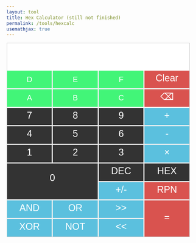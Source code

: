```yaml
---
layout: tool
title: Hex Calculator (still not finished)
permalink: /tools/hexcalc
usemathjax: true
---
```

<head>
<script src="https://cdnjs.cloudflare.com/ajax/libs/mathjs/11.11.1/math.js" integrity="sha512-PSHSbngD/Hc1zYbMeM4xUMRt+gD8x7xYdZaDqRE8iy1oDu94O2Mqi2WqYe8QWji50+4EFBbp/Opwc+Nl+ruaqw==" crossorigin="anonymous" referrerpolicy="no-referrer"></script>
<meta name="viewport" 
      content="width=device-width, initial-scale=1.0, maximum-scale=1.0, user-scalable=0">
      </head>
<div class="center noselect" style="margin: 1px;"  id="calculator">
    <div id="outputs">
    <textarea class="noselect output" readonly id="output" rows="4" style="font-family: 'Courier New', monospace;"></textarea>
    <textarea class="noselect output" readonly id="output2" rows="4" style="font-family: 'Courier New', monospace;"></textarea>
    <textarea class="noselect output" readonly id="outputr" rows="4" style="font-family: 'Courier New', monospace;"></textarea>
    </div>
    <div id="buttons">
        <button class="button-alpha" onclick="appendHEXToGlobalString('D')" id="btnD ">D</button>
        <button class="button-alpha" onclick="appendHEXToGlobalString('E')" id="btnE ">E</button>
        <button class="button-alpha" onclick="appendHEXToGlobalString('F')" id="btnF">F</button>
        <button class="button btn-operational" onclick="Clear_input()" id="btnClr">Clear</button>
        <button class="button-alpha" onclick="appendHEXToGlobalString('A')" id="btnA ">A</button>
        <button class="button-alpha" onclick="appendHEXToGlobalString('B')" id="btnB ">B</button>
        <button class="button-alpha" onclick="appendHEXToGlobalString('C')" id="btnC ">C</button>
        <button class="button btn-operational" onclick="BackSpace()" id="btnBkS">⌫</button>
        <button class="button" onclick="appendToGlobalString('7')" id="btn7 ">7</button>
        <button class="button" onclick="appendToGlobalString('8')" id="btn8 ">8</button>
        <button class="button" onclick="appendToGlobalString('9')" id="btn9 ">9</button>
        <button class="button button-op" onclick="appendOperator('+')" id="btnAdd">+</button>
        <button class="button" onclick="appendToGlobalString('4')" id="btn4 ">4</button>
        <button class="button" onclick="appendToGlobalString('5')" id="btn5 ">5</button>
        <button class="button" onclick="appendToGlobalString('6')" id="btn6 ">6</button>
        <button class="button button-op" onclick="appendOperator('-')" id="btnSubtract">-</button>
        <button class="button" onclick="appendToGlobalString('1')" id="btn1">1</button>
        <button class="button" onclick="appendToGlobalString('2')" id="btn2 ">2</button>
        <button class="button" onclick="appendToGlobalString('3')" id="btn3 ">3</button>
        <button class="button button-op" onclick="appendOperator('*')" id="btnMultiply">×</button>
        <button class="button" onclick="appendToGlobalString('0')" id="zero">0</button>
        <button class="button" onclick="toggleDec()" id="btnDec">DEC</button>
        <button class="button" onclick="toggleHex()" id="btnHex">HEX</button>
        <!-- Add buttons for other digits and operations -->
        <button class="button button-op" onclick="ToggleRPN()" id="btnSign">+/-</button>
        <button class="button btn-operational" onclick="ToggleRPN()" id="btnRPN">RPN</button>
        <button class="button button-op" onclick="appendOperator('&')" id="btnAnd">AND</button>
        <button class="button button-op" onclick="appendOperator('|')" id="btnOr">OR</button>
        <button class="button button-op" onclick="appendOperator('>>')" id="btnShR">>></button>
        <button class="button" onclick="Calculate()" id="btnEquals">=</button>
        <button class="button button-op" onclick="appendOperator('^')" id="btnXor">XOR</button>
        <button class="button button-op" onclick="appendOperator('~')" id="btnNot">NOT</button>
        <button class="button button-op" onclick="appendOperator('<<')" id="btnShL"><<</button>
    </div>
</div>


<style>

.lock-screen {
    height: 100%;
    overflow: hidden;
    width: 100%;
    position: fixed;
}

.center {
  border: 1 solid;
  margin: auto;
  width: 50%;
  padding: 1px;
}

  .noselect {
  -webkit-touch-callout: none; /* iOS Safari */
    -webkit-user-select: none; /* Safari */
     -khtml-user-select: none; /* Konqueror HTML */
       -moz-user-select: none; /* Old versions of Firefox */
        -ms-user-select: none; /* Internet Explorer/Edge */
            user-select: none; /* Non-prefixed version, currently
                                  supported by Chrome, Edge, Opera and Firefox */
}

  * {
      touch-action: manipulation;
  }

#calculator {
    touch-action: manipulation;
    width: 95%;
    margin: 0 auto;
    padding: 0px;
    border: 1px solid #ccc;
    background-color: #f0f0f0;
    user-select: none;
}

#outputs {
    background-color: white;
    resize: none;
    user-select: none;
    user-select: none;
}

.output {
    height: 1em;
    width: 99%;
    font-size: 24px;
    font-family: 'Courier New', monospace;
    text-align: right;
    padding: 3px;
    background-color: white;
    border: 1px solid #FFF;
    resize: none;
    user-select: none;
}

#buttons {
    width: auto;
    display: grid;
    grid-template-columns: repeat(4, 1fr);
    grid-gap: 3px;
}

.button {
    font-size: 25px;
    padding: 5px;
    background-color: #333;
    color: white;
    border: none;
    cursor: pointer;
    width: 20%
    font-size: 20px;
    padding-bottom: 10%;
  -webkit-touch-callout: none; /* iOS Safari */
    -webkit-user-select: none; /* Safari */
     -khtml-user-select: none; /* Konqueror HTML */
       -moz-user-select: none; /* Old versions of Firefox */
        -ms-user-select: none; /* Internet Explorer/Edge */
            user-select: none; /* Non-prefixed version, currently
                                  supported by Chrome, Edge, Opera and Firefox */
}

.button-op {
    padding: 5px;
    background-color: #5bc0de;
    color: white;
    border: none;
    cursor: pointer;
    width: 20%
    font-size: 20px;
    padding-bottom: 10%;
  -webkit-touch-callout: none; /* iOS Safari */
    -webkit-user-select: none; /* Safari */
     -khtml-user-select: none; /* Konqueror HTML */
       -moz-user-select: none; /* Old versions of Firefox */
        -ms-user-select: none; /* Internet Explorer/Edge */
            user-select: none; /* Non-prefixed version, currently
                                  supported by Chrome, Edge, Opera and Firefox */
}

.button-alpha {
    font-size: 20px;
    padding: 10px;
    background-color: #42f578;
    color: white;
    border: none;
    cursor: pointer;
    width: 20%
    padding-bottom: 10%;
  -webkit-touch-callout: none; /* iOS Safari */
    -webkit-user-select: none; /* Safari */
     -khtml-user-select: none; /* Konqueror HTML */
       -moz-user-select: none; /* Old versions of Firefox */
        -ms-user-select: none; /* Internet Explorer/Edge */
            user-select: none; /* Non-prefixed version, currently
                                  supported by Chrome, Edge, Opera and Firefox */
}

.button:active {
    border: none;
    background-color: #EB2; /* Change this color to the desired active color */
}

.button-alpha:active {
    border: none;
    background-color: #EB2; /* Change this color to the desired active color */
}

/* Style the "0" button to span two columns */
#zero {
    grid-column: span 2; /* Span 2 columns */
    grid-row: span 2; /* Span 2 columns */
}

#btnEquals {
    grid-row: span 2; /* Span 2 columns */
    background-color: #d9534f; /* Change this color to the desired active color */
}

.btn-operational {
    background-color: #d9534f; /* Change this color to the desired active color */
}

#btnEquals:active {
    grid-row: span 2; /* Span 2 columns */
    background-color: #EB2; /* Change this color to the desired active color */
}
/* Add more specific styling as needed */

    /* Add other CSS rules for styling */
</style>


<script>
let input_eq_str='';
let result='';
let mode_radix = 'HEX';
let mode_input = 'infix';
let arg1=''
let arg2=''
let operator=''
let result_string=''
// ARG1, ARG2 and OP(operator)
let calc_state = "INIT";

// Get references to the buttons and output element
const hexButton = document.getElementById('btnHex');
const decButton = document.getElementById('btnDec');

const outputElement = document.getElementById("output");
const output2oprand = document.getElementById("output2");
const outputresult = document.getElementById("outputr");

toggleHex();
setCalculatorMode(mode_radix);
outputElement.value ="Welcome to"
output2oprand.value ="hex calculator!"
outputresult.value ="Enjoy your calculation!"

const hexToDecimal = (hexString) => parseInt(hexString, 16).toString();
const decimalToHex = (decimalString) => parseInt(decimalString, 10).toString(16).toUpperCase();



//-- pattern to check if the input is within number
const hexPattern = /^[0-9A-Fa-f]$/;

//const math = require('mathjs'); // If you're using Node.js


function nop(){
}

function toggleHex()
{
    if(mode_radix==='DEC')
    {
        mode_radix='HEX';
        
        /* Covert envery thing to DEC */
        if( arg1!=='') {arg1=decimalToHex(arg1);}
        if( arg2!=='') {arg2=decimalToHex(arg2);}
        if( result_string!=='') {result_string=decimalToHex(result_string);}
        
        setCalculatorMode(mode_radix);
        if(calc_state!=='INIT')
        {
            update_display();
        }
    }
}

function toggleDec()
{
    if(mode_radix==='HEX')
    {
        mode_radix='DEC';
        
        /* Covert envery thing to DEC */
        if( arg1!=='') {arg1=hexToDecimal(arg1);}
        if( arg2!=='') {arg2=hexToDecimal(arg2);}
        if( result_string!=='') {result_string=hexToDecimal(result_string);}
        
        setCalculatorMode(mode_radix);
        update_display();
    }
}

// Function to append a letter to the global string
function appendToGlobalString(letter) {
    if(calc_state==='ARG1')
    {
        /* If this is still in the state of inputing ARG1 or ARG2, then appen letter */
        arg1 += letter;
    }
    else if(calc_state==='ARG2')
    {
        arg2 += letter;
    }
    else
    {
        if(calc_state==='OP')
        {
            //- if the current state is OP, then switch to ARG2
            calc_state='ARG2';
            arg2 = ''
            arg2 += letter;
            
        } else 
        {
            calc_state='ARG1';
            arg1 = ''
            arg1 += letter;
        }
        
    }
    update_display();
}

// Function to append a letter to the global string
function appendHEXToGlobalString(letter) {
    if(mode_radix==='HEX')    {
        if(calc_state==='ARG1')
        {
            /* If this is still in the state of inputing ARG1 or ARG2, then appen letter */
            arg1 += letter;
        }
        else if(calc_state==='ARG2')
        {
            arg2 += letter;
        }
        else
        {
            if(calc_state==='OP')
            {
                //- if the current state is OP, then switch to ARG2
                calc_state='ARG2';
                arg2 = ''
                arg2 += letter;
                
            } else 
            {
                calc_state='ARG1';
                arg1 = ''
                arg1 += letter;
            }
            
        }
        update_display();
    }
}

// Function to append a letter to the global string
function appendOperator(letter) {
    if(calc_state==='ARG1')
    {
        // If current state is arg1, then change to the OP
        calc_state='OP';
        if(arg1===''){arg1='0';}
        operator = letter;
    } else if(calc_state==='OP')
    {
        operator = letter;
    }
    else if(calc_state ==='EQ')
    {
        /* if it is already in the EQ, then update the result string to the first argument */
        arg1=result_string;
        operator = letter;
        arg2='';
        result_string='';
        calc_state='OP';
    }
    update_display();
}

function insertSpaces(str) {
    // Use regular expression to insert a space every 4 characters from the end
    return str.split('').reverse().join('').replace(/(.{4})(?=.)/g, '$1 ').split('').reverse().join('');
}

function update_display(){
    let suffix=''
    if( mode_radix === 'HEX')
    {
        suffix=' h'
        if(arg1 ==='')
        {
            outputElement.value = '';
        }
        else
        {
            outputElement.value = insertSpaces(arg1) + suffix;
        }
        
        if(arg2 ==='')
        {
            output2oprand.value = operator;
        }
        else
        {
            output2oprand.value = operator + ' ' + insertSpaces(arg2) +suffix;
        }
        
        if(result_string ==='')
        {
            outputresult.value =result_string;
        }
        else
        {
            outputresult.value = '= '+ insertSpaces(result_string) + suffix;
        }
    }
    else
    {
        suffix=''
        if(arg1 ==='')
        {
            outputElement.value = arg1;
        }
        else
        {
            outputElement.value = arg1 + suffix;
        }
        
        if(arg2 ==='')
        {
            output2oprand.value = operator;
        }
        else
        {
            output2oprand.value = operator + ' ' + arg2 +suffix;
        }
        
        if(result_string ==='')
        {
            outputresult.value =result_string;
        }
        else
        {
            outputresult.value = '= '+ result_string + suffix;
        }
    }
}

function Calculate(){
    if(calc_state ==='EQ')
    {
        /* if it is already in the EQ, then update the result string to the first argument */
        arg1=result_string;
    }
    else
    {
        /* if it is not from the calculation phase */
        calc_state = 'EQ';
    }
    Evaluate_Expression();
}

function custom_XOR(a,b)
{
    return (parseInt(a, 10) ^ parseInt(b, 10));
}

function Evaluate_Expression()
{
    try {
        let temp_arg1='';
        let temp_arg2='';
        let temp_res='';
        let temp_op='';
        if( mode_radix==='HEX')
        {
            if(arg1!==''){   temp_arg1 = hexToDecimal(arg1); } 
            if(arg2!==''){      temp_arg2 = hexToDecimal(arg2);}
        }
        else
        {
            temp_arg1=arg1;
            temp_arg2=arg2;
        }
        // Evaluate the expression using Math.js
        input_eq_str = arg1 + operator + arg2;
        if(operator==='^')  {
            // Math js does not support XOR so do it ourself
            temp_res = custom_XOR(temp_arg1,temp_arg2);
        }else
        {
            //temp_res = math.evaluate(temp_arg1 + operator + temp_arg2);
            if( operator==='<<' )    { temp_op='<<';}
            else if ( operator==='>>' )    { temp_op='>>>';}
            else {temp_op = operator;}
            temp_res = eval(temp_arg1 + temp_op + temp_arg2);
        }
        
        if( mode_radix==='HEX')
        {
            result_string = decimalToHex(temp_res);
        }
        else
        {
            result_string= temp_res;
        }

        update_display();
        
    } catch (error) {
        console.error('Error:', error.message);
        outputElement.value = error.message;
    }
}

function Clear_input(){
    arg1='';
    operator='';
    arg2='';
    result_string='';
    calc_state="ARG1";
    update_display();
}

function BackSpace(){
    if( calc_state==='ARG1')
    {
        if (arg1.length > 0) {
            // Remove the last character
            arg1 = arg1.slice(0, -1);
            // Update the output
            update_display();
        }
    }
    else if( calc_state==='ARG2')  {
        if (arg2.length > 0) {
            // Remove the last character
            arg2 = arg2.slice(0, -1);
            // Update the output
            update_display();
        }
        
    }
}
// Function to set the calculator mode
function setCalculatorMode(mode) {
    if (mode_radix === 'HEX') {
        // Set HEX mode
        hexButton.style.backgroundColor = 'green';
        decButton.style.backgroundColor = ''; // Reset DEC button color
        // Enable A-F buttons
        enableHexButtons();
    } else if (mode_radix === 'DEC') {
        // Set DEC mode
        decButton.style.backgroundColor = 'green';
        hexButton.style.backgroundColor = ''; // Reset HEX button color
        // Disable A-F buttons
        disableHexButtons();
    }
}

// Function to enable A-F buttons
function enableHexButtons() {
    const hexButtons = document.querySelectorAll('.button-alpha');
    hexButtons.forEach(button => {
        //button.removeAttribute('disabled');
        button.style.backgroundColor = ''; // Reset button color
    });
}

// Function to disable A-F buttons
function disableHexButtons() {
    const hexButtons = document.querySelectorAll('.button-alpha');
    hexButtons.forEach(button => {
        //button.setAttribute('disabled', 'true');
        button.style.backgroundColor = 'grey'; // Set button color to grey
    });
}

</script>
